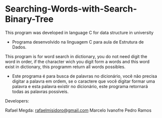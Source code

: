 # Searching-Words-with-Search-Binary-Tree
This program was developed in language C for data structure in university

- Programa desenvolvido na linguagem C para aula de Estrutura de Dados.

This program is for word search in dictionary, you do not need digit the word in order, 
if the character wich you digit form a words and this word exist in dictionary, this programm return all words possibles.

- Este programa é para busca de palavras no dicionário, você não precisa digitar a palavra em ordem, 
se o caractere que você digitar formar uma palavra e esta palavra existir no dicionário, este programa retornará todas as palavras possíveis.

Developers:

Rafael Megda: rafaelmisidoro@gmail.com
Marcelo Ivanofre
Pedro Ramos
